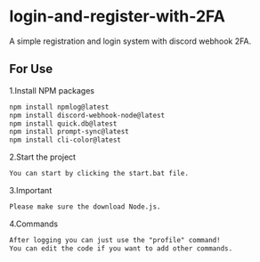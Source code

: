 # login-and-register-with-2FA
A simple registration and login system with discord webhook 2FA.



<h2>
For Use
  </h2>
  
  1.Install NPM packages
   ```sh
   npm install npmlog@latest
   npm install discord-webhook-node@latest
   npm install quick.db@latest
   npm install prompt-sync@latest
   npm install cli-color@latest
   ```
   2.Start the project
```txt
You can start by clicking the start.bat file.
```
3.Important
```txt
Please make sure the download Node.js.
```
4.Commands
```txt
After logging you can just use the "profile" command!
You can edit the code if you want to add other commands.
```
